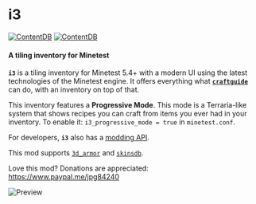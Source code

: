 # i3

[![ContentDB](https://content.minetest.net/packages/jp/i3/shields/title/)](https://content.minetest.net/packages/jp/i3/) [![ContentDB](https://content.minetest.net/packages/jp/i3/shields/downloads/)](https://content.minetest.net/packages/jp/i3/)


#### A tiling inventory for Minetest

**`i3`** is a tiling inventory for Minetest 5.4+ with a modern UI using the latest technologies of the Minetest engine.
It offers everything what [**`craftguide`**](https://github.com/minetest-mods/craftguide) can do, with an inventory on top of that.

This inventory features a **Progressive Mode**.
This mode is a Terraria-like system that shows recipes you can craft from items you ever had in your inventory.
To enable it: `i3_progressive_mode = true` in `minetest.conf`.

For developers, **`i3`** also has a [modding API](https://github.com/minetest-mods/i3/blob/master/API.md).

This mod supports [`3d_armor`](https://github.com/minetest-mods/3d_armor) and [`skinsdb`](https://github.com/minetest-mods/skinsdb).

Love this mod? Donations are appreciated: https://www.paypal.me/jpg84240

![Preview](https://user-images.githubusercontent.com/7883281/103390611-b2bc1880-4b15-11eb-92d2-296d0137f2a1.png)
